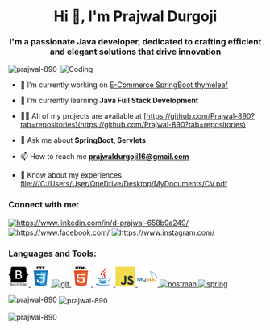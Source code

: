 
<h1 align="center">Hi 👋, I'm Prajwal Durgoji</h1>
<h3 align="center">I'm a passionate Java developer, dedicated to crafting efficient and elegant solutions that drive innovation</h3>
<img align="right" alt="Coding" width="400" src="https://camo.githubusercontent.com/c1dcb74cc1c1835b1d716f5051499a2814c683c806b15f04b0eba492863703e9/68747470733a2f2f63646e2e6472696262626c652e636f6d2f75736572732f3733303730332f73637265656e73686f74732f363538313234332f6176656e746f2e676966">


<p align="left"> <img src="https://komarev.com/ghpvc/?username=prajwal-890&label=Profile%20views&color=0e75b6&style=flat" alt="prajwal-890" /> </p>


- 🔭 I’m currently working on [E-Commerce SpringBoot thymeleaf](https://github.com/Prajwal-890/E-Commerce-SpringBoot)

- 🌱 I’m currently learning **Java Full Stack Development**

- 👨‍💻 All of my projects are available at [https://github.com/Prajwal-890?tab=repositories](https://github.com/Prajwal-890?tab=repositories)

- 💬 Ask me about **SpringBoot, Servlets**

- 📫 How to reach me **prajwaldurgoji16@gmail.com**

- 📄 Know about my experiences [file:///C:/Users/User/OneDrive/Desktop/MyDocuments/CV.pdf](file:///C:/Users/User/OneDrive/Desktop/MyDocuments/CV.pdf)

<h3 align="left">Connect with me:</h3>
<p align="left">
<a href="https://linkedin.com/in/https://www.linkedin.com/in/d-prajwal-658b9a249/" target="blank"><img align="center" src="https://raw.githubusercontent.com/rahuldkjain/github-profile-readme-generator/master/src/images/icons/Social/linked-in-alt.svg" alt="https://www.linkedin.com/in/d-prajwal-658b9a249/" height="30" width="40" /></a>
<a href="https://fb.com/https://www.facebook.com/" target="blank"><img align="center" src="https://raw.githubusercontent.com/rahuldkjain/github-profile-readme-generator/master/src/images/icons/Social/facebook.svg" alt="https://www.facebook.com/" height="30" width="40" /></a>
<a href="https://instagram.com/https://www.instagram.com/" target="blank"><img align="center" src="https://raw.githubusercontent.com/rahuldkjain/github-profile-readme-generator/master/src/images/icons/Social/instagram.svg" alt="https://www.instagram.com/" height="30" width="40" /></a>
</p>

<h3 align="left">Languages and Tools:</h3>
<p align="left"> <a href="https://getbootstrap.com" target="_blank" rel="noreferrer"> <img src="https://raw.githubusercontent.com/devicons/devicon/master/icons/bootstrap/bootstrap-plain-wordmark.svg" alt="bootstrap" width="40" height="40"/> </a> <a href="https://www.w3schools.com/css/" target="_blank" rel="noreferrer"> <img src="https://raw.githubusercontent.com/devicons/devicon/master/icons/css3/css3-original-wordmark.svg" alt="css3" width="40" height="40"/> </a> <a href="https://git-scm.com/" target="_blank" rel="noreferrer"> <img src="https://www.vectorlogo.zone/logos/git-scm/git-scm-icon.svg" alt="git" width="40" height="40"/> </a> <a href="https://www.w3.org/html/" target="_blank" rel="noreferrer"> <img src="https://raw.githubusercontent.com/devicons/devicon/master/icons/html5/html5-original-wordmark.svg" alt="html5" width="40" height="40"/> </a> <a href="https://www.java.com" target="_blank" rel="noreferrer"> <img src="https://raw.githubusercontent.com/devicons/devicon/master/icons/java/java-original.svg" alt="java" width="40" height="40"/> </a> <a href="https://developer.mozilla.org/en-US/docs/Web/JavaScript" target="_blank" rel="noreferrer"> <img src="https://raw.githubusercontent.com/devicons/devicon/master/icons/javascript/javascript-original.svg" alt="javascript" width="40" height="40"/> </a> <a href="https://www.mysql.com/" target="_blank" rel="noreferrer"> <img src="https://raw.githubusercontent.com/devicons/devicon/master/icons/mysql/mysql-original-wordmark.svg" alt="mysql" width="40" height="40"/> </a> <a href="https://postman.com" target="_blank" rel="noreferrer"> <img src="https://www.vectorlogo.zone/logos/getpostman/getpostman-icon.svg" alt="postman" width="40" height="40"/> </a> <a href="https://spring.io/" target="_blank" rel="noreferrer"> <img src="https://www.vectorlogo.zone/logos/springio/springio-icon.svg" alt="spring" width="40" height="40"/> </a> </p>

<p><img align="left" src="https://github-readme-stats.vercel.app/api/top-langs?username=prajwal-890&show_icons=true&locale=en&layout=compact" alt="prajwal-890" /></p>

<p>&nbsp;<img align="center" src="https://github-readme-stats.vercel.app/api?username=prajwal-890&show_icons=true&locale=en" alt="prajwal-890" /></p>

<p><img align="center" src="https://github-readme-streak-stats.herokuapp.com/?user=prajwal-890&" alt="prajwal-890" /></p>
